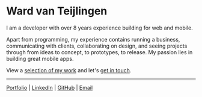# Ward van Teijlingen

I am a developer with over 8 years experience building for web and mobile.

Apart from programming, my experience contains running a business, communicating with clients, collaborating on design, and seeing projects through from ideas to concept, to prototypes, to release. My passion lies in building great mobile apps.

View a <a href="portfolio">selection of my work</a> and let's <a href="mailto:ward@wardvanteijlingen.nl">get in touch</a>.</p>

<hr />

<a href="portfolio">Portfolio</a> | <a href="https://www.linkedin.com/in/wardvanteijlingen">LinkedIn</a> | <a href="https://github.com/wvteijlingen">GitHub</a> | <a href="mailto:ward@wardvanteijlingen.nl">Email</a>
